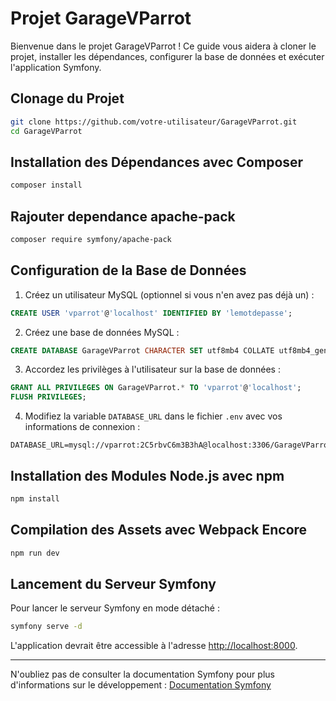 # Projet GarageVParrot

Bienvenue dans le projet GarageVParrot ! Ce guide vous aidera à cloner le projet, installer les dépendances, configurer la base de données et exécuter l'application Symfony.

## Clonage du Projet

```bash
git clone https://github.com/votre-utilisateur/GarageVParrot.git
cd GarageVParrot
```

## Installation des Dépendances avec Composer

```bash
composer install
```

## Rajouter dependance apache-pack

```bash
composer require symfony/apache-pack
```

## Configuration de la Base de Données

1. Créez un utilisateur MySQL (optionnel si vous n'en avez pas déjà un) :

```sql
CREATE USER 'vparrot'@'localhost' IDENTIFIED BY 'lemotdepasse';
```

2. Créez une base de données MySQL :

```sql
CREATE DATABASE GarageVParrot CHARACTER SET utf8mb4 COLLATE utf8mb4_general_ci;
```

3. Accordez les privilèges à l'utilisateur sur la base de données :

```sql
GRANT ALL PRIVILEGES ON GarageVParrot.* TO 'vparrot'@'localhost';
FLUSH PRIVILEGES;
```

4. Modifiez la variable `DATABASE_URL` dans le fichier `.env` avec vos informations de connexion :

```env
DATABASE_URL=mysql://vparrot:2C5rbvC6m3B3hA@localhost:3306/GarageVParrot
```

## Installation des Modules Node.js avec npm

```bash
npm install
```

## Compilation des Assets avec Webpack Encore

```bash
npm run dev
```

## Lancement du Serveur Symfony

Pour lancer le serveur Symfony en mode détaché :

```bash
symfony serve -d
```

L'application devrait être accessible à l'adresse [http://localhost:8000](http://localhost:8000).

---

N'oubliez pas de consulter la documentation Symfony pour plus d'informations sur le développement : [Documentation Symfony](https://symfony.com/doc/current/index.html)
